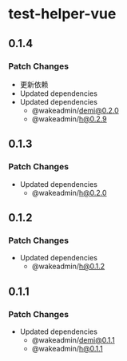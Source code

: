 # test-helper-vue

## 0.1.4

### Patch Changes

- 更新依赖
- Updated dependencies
- Updated dependencies
  - @wakeadmin/demi@0.2.0
  - @wakeadmin/h@0.2.9

## 0.1.3

### Patch Changes

- Updated dependencies
  - @wakeadmin/h@0.2.0

## 0.1.2

### Patch Changes

- Updated dependencies
  - @wakeadmin/h@0.1.2

## 0.1.1

### Patch Changes

- Updated dependencies
  - @wakeadmin/demi@0.1.1
  - @wakeadmin/h@0.1.1
